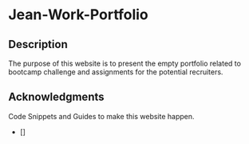 # Jean-Work-Portfolio

## Description
The purpose of this website is to present the empty portfolio related to bootcamp challenge and assignments for the potential recruiters.

## Acknowledgments
Code Snippets and Guides to make this website happen.
* []
